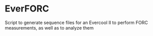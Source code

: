 # EverFORC
Script to generate sequence files for an Evercool II to perform FORC measurements, as well as to analyze them
